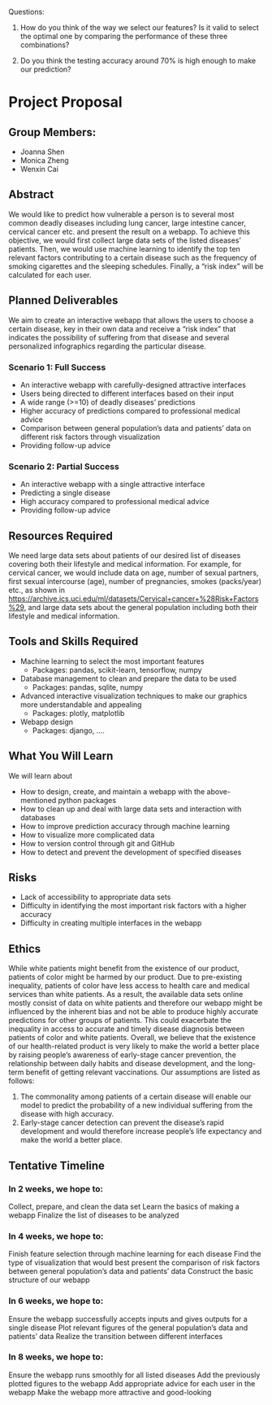Questions:

1. How do you think of the way we select our features? Is it valid to select the optimal one by comparing the performance of these three combinations?

2. Do you think the testing accuracy around 70% is high enough to make our prediction?

# Project Proposal

## Group Members:
- Joanna Shen
- Monica Zheng
- Wenxin Cai

## Abstract
We would like to predict how vulnerable a person is to several most common deadly diseases including lung cancer, large intestine cancer, cervical cancer etc. and present the result on a webapp. To achieve this objective, we would first collect large data sets of the listed diseases’ patients. Then, we would use machine learning to identify the top ten relevant factors contributing to a certain disease such as the frequency of smoking cigarettes and the sleeping schedules. Finally, a “risk index” will be calculated for each user.

## Planned Deliverables
We aim to create an interactive webapp that allows the users to choose a certain disease, key in their own data and receive a “risk index” that indicates the possibility of suffering from that disease and several personalized infographics regarding the particular disease.

### Scenario 1: Full Success
* An interactive webapp with carefully-designed attractive interfaces
* Users being directed to different interfaces based on their input
* A wide range (>=10) of deadly diseases’ predictions
* Higher accuracy of predictions compared to professional medical advice
* Comparison between general population’s data and patients’ data on different risk factors through visualization
* Providing follow-up advice

### Scenario 2: Partial Success
* An interactive webapp with a single attractive interface
* Predicting a single disease 
* High accuracy compared to professional medical advice
* Providing follow-up advice

## Resources Required
We need large data sets about patients of our desired list of diseases covering both their lifestyle and medical information. For example, for cervical cancer, we would include data on age, number of sexual partners, first sexual intercourse (age), number of pregnancies, smokes (packs/year) etc., as shown in https://archive.ics.uci.edu/ml/datasets/Cervical+cancer+%28Risk+Factors%29, and large data sets about the general population including both their lifestyle and medical information.

## Tools and Skills Required
- Machine learning to select the most important features
    - Packages: pandas, scikit-learn, tensorflow, numpy
- Database management to clean and prepare the data to be used
    - Packages: pandas,  sqlite, numpy
- Advanced interactive visualization techniques to make our graphics more understandable and appealing
    - Packages: plotly, matplotlib
- Webapp design
    - Packages: django, ....

## What You Will Learn
We will learn about
* How to design, create, and maintain a webapp with the above-mentioned python packages
* How to clean up and deal with large data sets and interaction with databases
* How to improve prediction accuracy through machine learning
* How to visualize more complicated data
* How to version control through git and GitHub
* How to detect and prevent the development of specified diseases

## Risks
- Lack of accessibility to appropriate data sets
- Difficulty in identifying the most important risk factors with a higher accuracy
- Difficulty in creating multiple interfaces in the webapp

## Ethics
While white patients might benefit from the existence of our product, patients of color might be harmed by our product. Due to pre-existing inequality, patients of color have less access to health care and medical services than white patients. As a result, the available data sets online mostly consist of data on white patients and therefore our webapp might be influenced by the inherent bias and not be able to produce highly accurate predictions for other groups of patients. This could exacerbate the inequality in access to accurate and timely disease diagnosis between patients of color and white patients. 
Overall, we believe that the existence of our health-related product is very likely to make the world a better place by raising people’s awareness of early-stage cancer prevention, the relationship between daily habits and disease development, and the long-term benefit of getting relevant vaccinations. Our assumptions are listed as follows:
1. The commonality among patients of a certain disease will enable our model to predict the probability of a new individual suffering from the disease with high accuracy.
2. Early-stage cancer detection can prevent the disease’s rapid development and would therefore increase people’s life expectancy and make the world a better place.

## Tentative Timeline
### In 2 weeks, we hope to:
Collect, prepare, and clean the data set
Learn the basics of making a webapp
Finalize the list of diseases to be analyzed

### In 4 weeks, we hope to:
Finish feature selection through machine learning for each disease
Find the type of visualization that would best present the comparison of risk factors between general population’s data and patients’ data
Construct the basic structure of our webapp

### In 6 weeks, we hope to:
Ensure the webapp successfully accepts inputs and gives outputs for a single disease
Plot relevant figures of the general population’s data and patients’ data
Realize the transition between different interfaces

### In 8 weeks, we hope to:
Ensure the webapp runs smoothly for all listed diseases
Add the previously plotted figures to the webapp
Add appropriate advice for each user in the webapp
Make the webapp more attractive and good-looking

